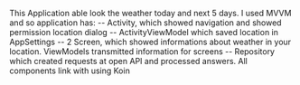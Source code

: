 This Application able look the weather today and next 5 days. 
I used MVVM and so application has:
-- Activity, which showed navigation and showed permission location dialog
-- ActivityViewModel which saved location in AppSettings
-- 2 Screen, which showed informations about weather in your location. ViewModels transmitted  information for screens 
-- Repository which created requests at open API and processed answers.
All components link with using Koin
